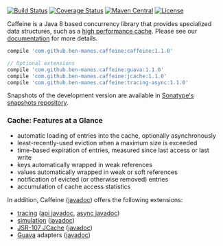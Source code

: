 [![Build Status](https://travis-ci.org/ben-manes/caffeine.svg)](https://travis-ci.org/ben-manes/caffeine)
[![Coverage Status](https://img.shields.io/coveralls/ben-manes/caffeine.svg)](https://coveralls.io/r/ben-manes/caffeine?branch=master)
[![Maven Central](https://maven-badges.herokuapp.com/maven-central/com.github.ben-manes.caffeine/caffeine/badge.svg)](https://maven-badges.herokuapp.com/maven-central/com.github.ben-manes.caffeine/caffeine)
[![License](http://img.shields.io/:license-apache-brightgreen.svg)](http://www.apache.org/licenses/LICENSE-2.0.html)

Caffeine is a Java 8 based concurrency library that provides specialized data structures, such as a
[high performance cache][1]. Please see our [documentation][2] for more details.

```gradle
compile 'com.github.ben-manes.caffeine:caffeine:1.1.0'

// Optional extensions
compile 'com.github.ben-manes.caffeine:guava:1.1.0'
compile 'com.github.ben-manes.caffeine:jcache:1.1.0'
compile 'com.github.ben-manes.caffeine:tracing-async:1.1.0'
```

Snapshots of the development version are available in 
[Sonatype's snapshots repository](https://oss.sonatype.org/content/repositories/snapshots).

### Cache: Features at a Glance

 * automatic loading of entries into the cache, optionally asynchronously
 * least-recently-used eviction when a maximum size is exceeded
 * time-based expiration of entries, measured since last access or last write
 * keys automatically wrapped in weak references
 * values automatically wrapped in weak or soft references
 * notification of evicted (or otherwise removed) entries
 * accumulation of cache access statistics

In addition, Caffeine ([javadoc][3]) offers the following extensions:
 * [tracing][4] ([api javadoc][5], [async javadoc][6])
 * [simulation][7] ([javadoc][8])
 * [JSR-107 JCache][9] ([javadoc][10])
 * [Guava][11] adapters ([javadoc][12])

[1]: https://github.com/ben-manes/caffeine/wiki/Benchmarks
[2]: https://github.com/ben-manes/caffeine/wiki
[3]: http://www.javadoc.io/doc/com.github.ben-manes.caffeine/caffeine
[4]: https://github.com/ben-manes/caffeine/wiki/Tracing
[5]: http://www.javadoc.io/doc/com.github.ben-manes.caffeine/tracing-api
[6]: http://www.javadoc.io/doc/com.github.ben-manes.caffeine/tracing-async
[7]: https://github.com/ben-manes/caffeine/wiki/Simulator
[8]: http://www.javadoc.io/doc/com.github.ben-manes.caffeine/simulator
[9]: https://github.com/ben-manes/caffeine/wiki/JCache
[10]: http://www.javadoc.io/doc/com.github.ben-manes.caffeine/jcache
[11]: https://github.com/ben-manes/caffeine/wiki/Guava
[12]: http://www.javadoc.io/doc/com.github.ben-manes.caffeine/guava
